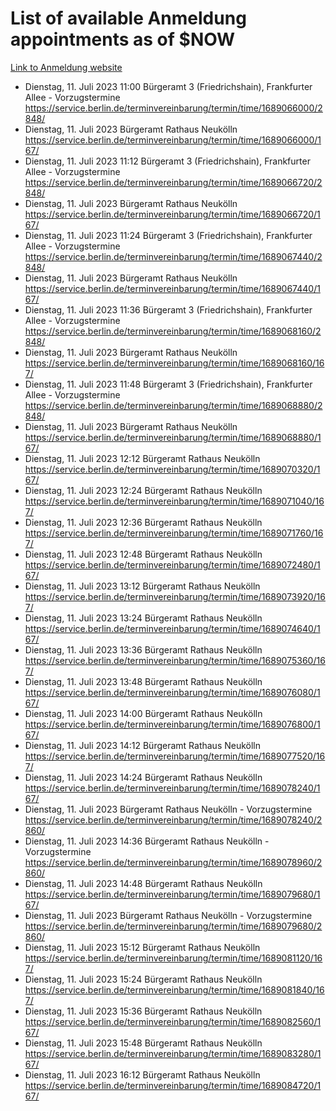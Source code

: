 # List of available Anmeldung appointments as of $NOW
[Link to Anmeldung website](https://service.berlin.de/terminvereinbarung/termin/tag.php?termin=1&anliegen[]=120686&dienstleisterlist=122210,122217,327316,122219,327312,122227,327314,122231,327346,122243,327348,122254,122252,329742,122260,329745,122262,329748,122271,327278,122273,327274,122277,327276,330436,122280,327294,122282,327290,122284,327292,122291,327270,122285,327266,122286,327264,122296,327268,150230,329760,122297,327286,122294,327284,122312,329763,122314,329775,122304,327330,122311,327334,122309,327332,317869,122281,327352,122279,329772,122283,122276,327324,122274,327326,122267,329766,122246,327318,122251,327320,122257,327322,122208,327298,122226,327300&herkunft=http%3A%2F%2Fservice.berlin.de%2Fdienstleistung%2F120686%2F)
- Dienstag, 11. Juli 2023 11:00 Bürgeramt 3 (Friedrichshain), Frankfurter Allee - Vorzugstermine https://service.berlin.de/terminvereinbarung/termin/time/1689066000/2848/
- Dienstag, 11. Juli 2023  Bürgeramt Rathaus Neukölln https://service.berlin.de/terminvereinbarung/termin/time/1689066000/167/
- Dienstag, 11. Juli 2023 11:12 Bürgeramt 3 (Friedrichshain), Frankfurter Allee - Vorzugstermine https://service.berlin.de/terminvereinbarung/termin/time/1689066720/2848/
- Dienstag, 11. Juli 2023  Bürgeramt Rathaus Neukölln https://service.berlin.de/terminvereinbarung/termin/time/1689066720/167/
- Dienstag, 11. Juli 2023 11:24 Bürgeramt 3 (Friedrichshain), Frankfurter Allee - Vorzugstermine https://service.berlin.de/terminvereinbarung/termin/time/1689067440/2848/
- Dienstag, 11. Juli 2023  Bürgeramt Rathaus Neukölln https://service.berlin.de/terminvereinbarung/termin/time/1689067440/167/
- Dienstag, 11. Juli 2023 11:36 Bürgeramt 3 (Friedrichshain), Frankfurter Allee - Vorzugstermine https://service.berlin.de/terminvereinbarung/termin/time/1689068160/2848/
- Dienstag, 11. Juli 2023  Bürgeramt Rathaus Neukölln https://service.berlin.de/terminvereinbarung/termin/time/1689068160/167/
- Dienstag, 11. Juli 2023 11:48 Bürgeramt 3 (Friedrichshain), Frankfurter Allee - Vorzugstermine https://service.berlin.de/terminvereinbarung/termin/time/1689068880/2848/
- Dienstag, 11. Juli 2023  Bürgeramt Rathaus Neukölln https://service.berlin.de/terminvereinbarung/termin/time/1689068880/167/
- Dienstag, 11. Juli 2023 12:12 Bürgeramt Rathaus Neukölln https://service.berlin.de/terminvereinbarung/termin/time/1689070320/167/
- Dienstag, 11. Juli 2023 12:24 Bürgeramt Rathaus Neukölln https://service.berlin.de/terminvereinbarung/termin/time/1689071040/167/
- Dienstag, 11. Juli 2023 12:36 Bürgeramt Rathaus Neukölln https://service.berlin.de/terminvereinbarung/termin/time/1689071760/167/
- Dienstag, 11. Juli 2023 12:48 Bürgeramt Rathaus Neukölln https://service.berlin.de/terminvereinbarung/termin/time/1689072480/167/
- Dienstag, 11. Juli 2023 13:12 Bürgeramt Rathaus Neukölln https://service.berlin.de/terminvereinbarung/termin/time/1689073920/167/
- Dienstag, 11. Juli 2023 13:24 Bürgeramt Rathaus Neukölln https://service.berlin.de/terminvereinbarung/termin/time/1689074640/167/
- Dienstag, 11. Juli 2023 13:36 Bürgeramt Rathaus Neukölln https://service.berlin.de/terminvereinbarung/termin/time/1689075360/167/
- Dienstag, 11. Juli 2023 13:48 Bürgeramt Rathaus Neukölln https://service.berlin.de/terminvereinbarung/termin/time/1689076080/167/
- Dienstag, 11. Juli 2023 14:00 Bürgeramt Rathaus Neukölln https://service.berlin.de/terminvereinbarung/termin/time/1689076800/167/
- Dienstag, 11. Juli 2023 14:12 Bürgeramt Rathaus Neukölln https://service.berlin.de/terminvereinbarung/termin/time/1689077520/167/
- Dienstag, 11. Juli 2023 14:24 Bürgeramt Rathaus Neukölln https://service.berlin.de/terminvereinbarung/termin/time/1689078240/167/
- Dienstag, 11. Juli 2023  Bürgeramt Rathaus Neukölln - Vorzugstermine https://service.berlin.de/terminvereinbarung/termin/time/1689078240/2860/
- Dienstag, 11. Juli 2023 14:36 Bürgeramt Rathaus Neukölln - Vorzugstermine https://service.berlin.de/terminvereinbarung/termin/time/1689078960/2860/
- Dienstag, 11. Juli 2023 14:48 Bürgeramt Rathaus Neukölln https://service.berlin.de/terminvereinbarung/termin/time/1689079680/167/
- Dienstag, 11. Juli 2023  Bürgeramt Rathaus Neukölln - Vorzugstermine https://service.berlin.de/terminvereinbarung/termin/time/1689079680/2860/
- Dienstag, 11. Juli 2023 15:12 Bürgeramt Rathaus Neukölln https://service.berlin.de/terminvereinbarung/termin/time/1689081120/167/
- Dienstag, 11. Juli 2023 15:24 Bürgeramt Rathaus Neukölln https://service.berlin.de/terminvereinbarung/termin/time/1689081840/167/
- Dienstag, 11. Juli 2023 15:36 Bürgeramt Rathaus Neukölln https://service.berlin.de/terminvereinbarung/termin/time/1689082560/167/
- Dienstag, 11. Juli 2023 15:48 Bürgeramt Rathaus Neukölln https://service.berlin.de/terminvereinbarung/termin/time/1689083280/167/
- Dienstag, 11. Juli 2023 16:12 Bürgeramt Rathaus Neukölln https://service.berlin.de/terminvereinbarung/termin/time/1689084720/167/
